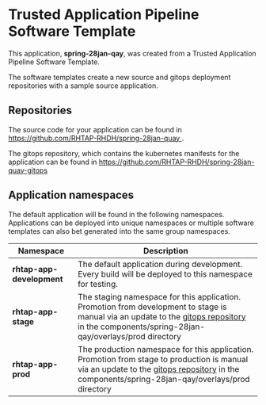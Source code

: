 # Trusted Application Pipeline Software Template

This application, **spring-28jan-qay**, was created from a Trusted Application Pipeline Software Template.

The software templates create a new source and gitops deployment repositories with a sample source application. 

## Repositories

The source code for your application can be found in [https://github.com/RHTAP-RHDH/spring-28jan-quay ](https://github.com/RHTAP-RHDH/spring-28jan-quay ).
 
The gitops repository, which contains the kubernetes manifests for the application can be found in 
[https://github.com/RHTAP-RHDH/spring-28jan-quay-gitops ](https://github.com/RHTAP-RHDH/spring-28jan-quay-gitops ) 

## Application namespaces 

The default application will be found in the following namespaces. Applications can be deployed into unique namespaces or multiple software templates can also bet generated into the same group namespaces.  

|  Namespace   |  Description   |  
| -------- | -------- |   
| **rhtap-app-development** | The default application during development. Every build will be deployed to this namespace for testing. | 
| **rhtap-app-stage** | The staging namespace for this application. Promotion from development to stage is manual via an update to the [gitops repository](https://github.com/RHTAP-RHDH/spring-28jan-quay-gitops ) in the components/spring-28jan-qay/overlays/prod directory |  
| **rhtap-app-prod** | The production namespace for this application. Promotion from stage to production is manual via an update to the [gitops repository](https://github.com/RHTAP-RHDH/spring-28jan-quay-gitops ) in the components/spring-28jan-qay/overlays/prod directory | 